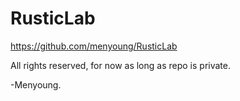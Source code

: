 RusticLab
=========

https://github.com/menyoung/RusticLab

All rights reserved, for now as long as repo is private.

-Menyoung.
